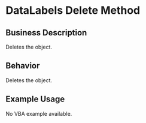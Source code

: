 # DataLabels Delete Method

## Business Description
Deletes the object.

## Behavior
Deletes the object.

## Example Usage
No VBA example available.
